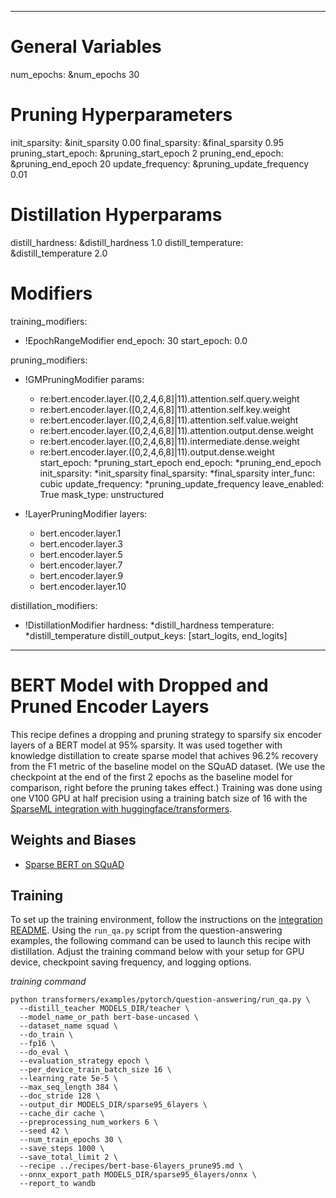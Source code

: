 <!--
Copyright (c) 2021 - present / Neuralmagic, Inc. All Rights Reserved.

Licensed under the Apache License, Version 2.0 (the "License");
you may not use this file except in compliance with the License.
You may obtain a copy of the License at

   http://www.apache.org/licenses/LICENSE-2.0

Unless required by applicable law or agreed to in writing,
software distributed under the License is distributed on an "AS IS" BASIS,
WITHOUT WARRANTIES OR CONDITIONS OF ANY KIND, either express or implied.
See the License for the specific language governing permissions and
limitations under the License.
-->

---
# General Variables
num_epochs: &num_epochs 30

# Pruning Hyperparameters
init_sparsity: &init_sparsity 0.00
final_sparsity: &final_sparsity 0.95
pruning_start_epoch: &pruning_start_epoch 2
pruning_end_epoch: &pruning_end_epoch 20
update_frequency: &pruning_update_frequency 0.01

# Distillation Hyperparams
distill_hardness: &distill_hardness 1.0
distill_temperature: &distill_temperature 2.0

# Modifiers
training_modifiers:
  - !EpochRangeModifier
    end_epoch: 30
    start_epoch: 0.0

pruning_modifiers:
  - !GMPruningModifier
    params:
      - re:bert.encoder.layer.([0,2,4,6,8]|11).attention.self.query.weight
      - re:bert.encoder.layer.([0,2,4,6,8]|11).attention.self.key.weight
      - re:bert.encoder.layer.([0,2,4,6,8]|11).attention.self.value.weight
      - re:bert.encoder.layer.([0,2,4,6,8]|11).attention.output.dense.weight
      - re:bert.encoder.layer.([0,2,4,6,8]|11).intermediate.dense.weight
      - re:bert.encoder.layer.([0,2,4,6,8]|11).output.dense.weight
    start_epoch: *pruning_start_epoch
    end_epoch: *pruning_end_epoch
    init_sparsity: *init_sparsity
    final_sparsity: *final_sparsity
    inter_func: cubic
    update_frequency: *pruning_update_frequency
    leave_enabled: True
    mask_type: unstructured


  - !LayerPruningModifier
    layers:
      - bert.encoder.layer.1
      - bert.encoder.layer.3
      - bert.encoder.layer.5
      - bert.encoder.layer.7
      - bert.encoder.layer.9
      - bert.encoder.layer.10

distillation_modifiers:
  - !DistillationModifier
     hardness: *distill_hardness
     temperature: *distill_temperature
     distill_output_keys: [start_logits, end_logits]
---

# BERT Model with Dropped and Pruned Encoder Layers

This recipe defines a dropping and pruning strategy to sparsify six encoder layers of a BERT model at 95% sparsity. It was used together with knowledge distillation to create sparse model that achives 96.2% recovery from the F1 metric of the baseline model on the SQuAD dataset. (We use the checkpoint at the end of the first 2 epochs as the baseline model for comparison, right before the pruning takes effect.)
Training was done using one V100 GPU at half precision using a training batch size of 16 with the
[SparseML integration with huggingface/transformers](https://github.com/neuralmagic/sparseml/tree/main/integrations/huggingface-transformers).

## Weights and Biases

- [Sparse BERT on SQuAD](https://wandb.ai/neuralmagic/sparse-bert-squad/runs/3plynclw?workspace=user-neuralmagic)

## Training

To set up the training environment, follow the instructions on the [integration README](https://github.com/neuralmagic/sparseml/blob/main/integrations/huggingface-transformers/README.md).
Using the `run_qa.py` script from the question-answering examples, the following command can be used to launch this recipe with distillation.
Adjust the training command below with your setup for GPU device, checkpoint saving frequency, and logging options.

*training command*
```
python transformers/examples/pytorch/question-answering/run_qa.py \
  --distill_teacher MODELS_DIR/teacher \
  --model_name_or_path bert-base-uncased \
  --dataset_name squad \
  --do_train \
  --fp16 \
  --do_eval \
  --evaluation_strategy epoch \
  --per_device_train_batch_size 16 \
  --learning_rate 5e-5 \
  --max_seq_length 384 \
  --doc_stride 128 \
  --output_dir MODELS_DIR/sparse95_6layers \
  --cache_dir cache \
  --preprocessing_num_workers 6 \
  --seed 42 \
  --num_train_epochs 30 \
  --save_steps 1000 \
  --save_total_limit 2 \
  --recipe ../recipes/bert-base-6layers_prune95.md \
  --onnx_export_path MODELS_DIR/sparse95_6layers/onnx \
  --report_to wandb
```
